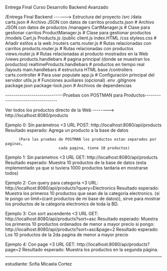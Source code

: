 Entrega Final Curso Desarrollo Backend Avanzado

/Entrega Final Backend ------> Estructura del proyecto
   /src
       /data
            carts.json                    # Archivo JSON con datos de carritos
            products.json                 # Archivo JSON con datos de productos
        /managers
            CartManager.js                # Clase para gestionar carritos
            ProductManager.js             # Clase para gestionar productos
        /models 
            Cart.js
            Products.js
       /public 
            client.js
            index.HTML
            /css
               styless.css                # Añadir estilos a la web
       /routers
            carts.router.js               # Rutas relacionadas con carritos
            products.router.js            # Rutas relacionadas con productos
            views.router.js               # Rutas relacionadas al producto mostrados en la Web
       /views
            products.handlebars           # pagina principal (donde se muestran los productos)
            realtimeProducts.handlebars   # productos en tiempo real 
            /layouts
                main.handlebars           # estructura HTML base
        /controllers
            carts.controller              # Para usar populate
    app.js                                # Configuración principal del servidor
    utils.js                              # Funciones auxiliares (opcional)
    .env
.gitignore
package.json 
package-lock.json                          # Archivos de dependencias


-----------------------------Pruebas con POSTMAN para Productos----------------------------------

Ver todos los productos directo de la Web --------> http://localhost:8080/products

Ejemplo 0: Sin parámetros <3
URL POST: http://localhost:8080/api/products
Resultado esperado: Agrega un producto a la base de datos 

          (Para las pruebas de POSTMAN los productos estan separados por paginas,
                            cada pagina, tiene 10 productos)

Ejemplo 1: Sin parámetros   <3
URL GET: http://localhost:8080/api/products
Resultado esperado: Muestra 10 productos de la base de datos (esta implementado ya que si tuviera 1000 productos tardaria en mostrarse todos)

Ejemplo 2: Con query para categoría <3
URL: http://localhost:8080/api/products?query=Electronics
Resultado esperado: Muestra los primeros 10 productos que sean de la categoría electronics. 
(si le pongo un limit=(cant productos de mi base de datos)), sirve para mostrar los productos de la categoria electronics de toda la BD.

Ejemplo 3: Con sort ascendente    <3
URL GET: http://localhost:8080/api/products?sort=asc
Resultado esperado: Muestra los primeros 10 productos ordenados de menor a mayor precio
               si pongo: http://localhost:8080/api/products?sort=asc&page=2
               Resultado esperado: Los 10 productos de la 2da pagina de menor a mayor precio

Ejemplo 4: Con page      <3
URL GET: http://localhost:8080/api/products?page=2
Resultado esperado: Muestra los productos en la segunda página.

------------------------------------------------------------------------------------------------

estudiante: Sofía Micaela Cortez
                             

